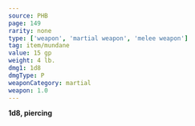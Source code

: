 ```yaml
---
source: PHB
page: 149
rarity: none
type: ['weapon', 'martial weapon', 'melee weapon']
tag: item/mundane
value: 15 gp
weight: 4 lb.
dmg1: 1d8
dmgType: P
weaponCategory: martial
weapon: 1.0
---
```


**1d8, piercing**

